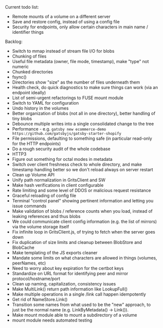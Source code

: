 Current todo list:

* Remote mounts of a volume on a different server
* Save and restore config, instead of using a config file
* Security for endpoints, only allow certain characters in main name / identifier things

Backlog:

* Switch to mmap instead of stream file I/O for blobs
* Chunking of files
* Useful file metadata (owner, file mode, timestamp), make "type" not numeric
* Chunked directories
* fsync()
* Directories show "size" as the number of files underneath them
* Health check, do quick diagnostics to make sure things can work (via an endpoint ideally)
* List of semi-urgent refactorings to FUSE mount module
* Switch to YAML for configuration
* Undo history in the volumes
* Better organization of blobs (not all in one directory), better handling of tiny blobs
* Debounce multiple writes into a single consolidated change to the tree
* Performance - e.g. `gatsby new ecommerce-demo https://github.com/gatsbyjs/gatsby-starter-shopify`
* File permissions, defaulting to something safe (in particular read-only for the HTTP endpoints)
* Do a rough security audit of the whole codebase
* HTTP3
* Figure out something for octal modes in metadata
* Switch over client freshness check to whole directory, and make timestamp handling better so we don't reload always on server restart
* Clean up Volume API
* Unify path normalization in GritsClient and SW
* Make hash verifications in client configurable
* Rate limiting and some level of DDOS or malicious request resistance
* Graceful reloading of config file
* Terminal "control panel" showing pertinent information and letting you issue commands
* Make validation of blobs / reference counts when you load, instead of leaking references and thus blobs
* We could communicate client config information (e.g. the list of mirrors) via the volume storage itself
* Fix infinite loop in GritsClient.js, of trying to fetch when the server goes down
* Fix duplication of size limits and cleanup between BlobStore and BlobCache
* Make templating of the JS exports cleaner
* Mandate some limits on what characters are allowed in things (volumes, peerNames, etc)
* Need to worry about key expiration for the certbot keys
* Standardize on URL format for identifying peer and mirror protocol/hostname/port
* Clean up naming, capitalization, consistency issues
* Make MultiLink() return path information like LookupFull()
* Make multiple operations in a single /link call happen idempotently
* Get rid of NameStore.Link()
* Transition some names from what used to be the "new" approach, to just be the normal name (e.g.
  LinkByMetadata() -> Link()).
* Make mount module able to mount a subdirectory of a volume
* mount module needs automated testing